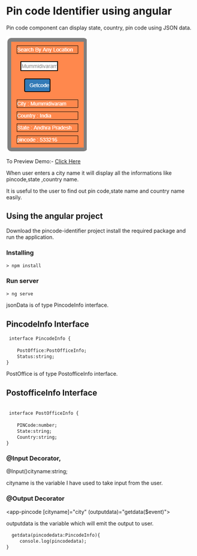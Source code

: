

  # Pin code Identifier using angular 
  Pin code component can display state, country, pin code using JSON data.
 
  <P><img src="\demo-image\demoimage.png"></P>
 
 To Preview Demo:- [Click Here](https://stackblitz.com/edit/angular-uwuac8-g53soa?file=src%2Fapp%2Fpincode%2Fpincode.component.html)
 
 When user enters a city name it will display all the informations like pincode,state ,country name.
 
 It is useful to the user to find out pin code,state name and country name easily.
 

## Using the  angular  project

Download the pincode-identifier project install the required package and run the application.

### Installing

```
> npm install
```

### Run server

```
> ng serve
```

  jsonData is of type PincodeInfo interface.
 
 ## PincodeInfo Interface
```
 interface PincodeInfo {  

    PostOffice:PostOfficeInfo;
    Status:string;
}

```

PostOffice is of type PostofficeInfo interface.

## PostofficeInfo Interface
```

 interface PostOfficeInfo {

    PINCode:number;
    State:string;
    Country:string;
}
```



 ### @Input Decorator,
 
 @Input()cityname:string;
 
 cityname is the variable I have used to take input from the user.
 
 
 ### @Output Decorator
<app-pincode [cityname]="city" (outputdata)="getdata($event)"></app-pincode>

outputdata is the variable which will emit the output to user.
 ```
   getdata(pincodedata:PincodeInfo){
	  console.log(pincodedata);
}
```
 




  
            
